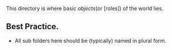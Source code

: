 This directory is where basic *objects*(or [roles]) of the world lies.
## Best Practice.
 * All sub folders here should be (typically) named in plural form.
